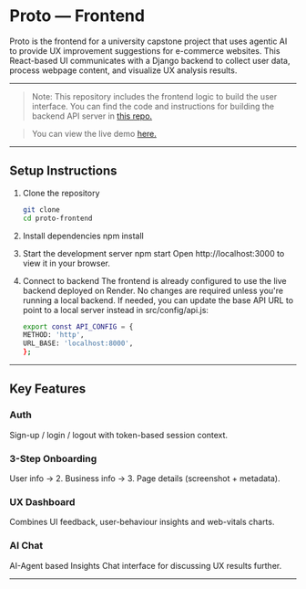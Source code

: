 # Proto — Frontend

Proto is the frontend for a university capstone project that uses agentic AI to provide UX improvement suggestions for e-commerce websites. This React-based UI communicates with a Django backend to collect user data, process webpage content, and visualize UX analysis results.

---
> Note: This repository includes the frontend logic to build the user interface. You can find the code and instructions for building the backend API server in [this repo.](https://github.com/hussein-hh/proto-api)

> You can view the live demo [here.](https://proto-ux.netlify.app/)

---

## Setup Instructions

1. Clone the repository
   ```bash
   git clone 
   cd proto-frontend

2. Install dependencies
   npm install

3. Start the development server
   npm start
   Open http://localhost:3000 to view it in your browser.

4. Connect to backend
   The frontend is already configured to use the live backend deployed on Render. No changes are required unless you're running a local backend.
   If needed, you can update the base API URL to point to a local server instead in src/config/api.js:
    ```bash
    export const API_CONFIG = {
    METHOD: 'http',
    URL_BASE: 'localhost:8000',
   };

---

## Key Features

### Auth
Sign-up / login / logout with token-based session context.

### 3-Step Onboarding
User info → 2. Business info → 3. Page details (screenshot + metadata).

### UX Dashboard
Combines UI feedback, user-behaviour insights and web-vitals charts.

### AI Chat
AI-Agent based Insights Chat interface for discussing UX results further.

---
